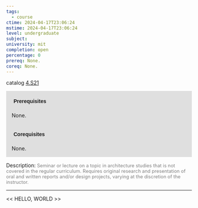```yaml
---
tags:
  - course
ctime: 2024-04-17T23:06:24
mstime: 2024-04-17T23:06:24
level: undergraduate
subject: 
university: mit
completion: open
percentage: 0
prereq: None.
coreq: None.
---
```


catalog [4.S21](http://student.mit.edu/catalog/m4b.html#4.S21)

<span style="display: block; padding: 15px; background-color: rgb(100, 100, 100, 0.2);"><font id="m_prereq3076_0" style="display: block; font-family: Arial, sans-serif; font-weight: bold; padding: 5px">Prerequisites</font><br><span id="prereq3076_0">None.</span></span>
<span style="display: block; padding: 15px; background-color: rgb(100, 100, 100, 0.2);"><font id="m_coreq3076_0" style="display: block; font-family: Arial, sans-serif; font-weight: bold; padding: 5px">Corequisites</font><br><span id="coreq3076_0">None.</span></span>

<font style="">Description:</font>
<font style="color: grey; font-size: 0.8rem;">Seminar or lecture on a topic in architecture studies that is not covered in the regular curriculum. Requires original research and presentation of oral and written reports and/or design projects, varying at the discretion of the instructor.</font>



---

<< HELLO, WORLD >>
